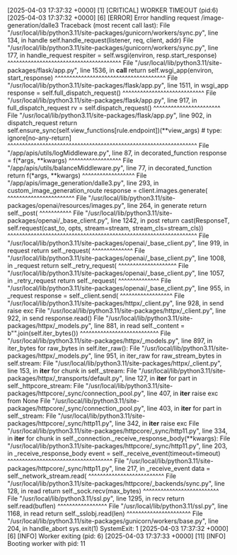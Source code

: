 [2025-04-03 17:37:32 +0000] [1] [CRITICAL] WORKER TIMEOUT (pid:6)
[2025-04-03 17:37:32 +0000] [6] [ERROR] Error handling request /image-generation/dalle3
Traceback (most recent call last):
File "/usr/local/lib/python3.11/site-packages/gunicorn/workers/sync.py", line 134, in handle
self.handle_request(listener, req, client, addr)
File "/usr/local/lib/python3.11/site-packages/gunicorn/workers/sync.py", line 177, in handle_request
respiter = self.wsgi(environ, resp.start_response)
^^^^^^^^^^^^^^^^^^^^^^^^^^^^^^^^^^^^^^^
File "/usr/local/lib/python3.11/site-packages/flask/app.py", line 1536, in __call__
return self.wsgi_app(environ, start_response)
^^^^^^^^^^^^^^^^^^^^^^^^^^^^^^^^^^^^^^
File "/usr/local/lib/python3.11/site-packages/flask/app.py", line 1511, in wsgi_app
response = self.full_dispatch_request()
^^^^^^^^^^^^^^^^^^^^^^^^^^^^
File "/usr/local/lib/python3.11/site-packages/flask/app.py", line 917, in full_dispatch_request
rv = self.dispatch_request()
^^^^^^^^^^^^^^^^^^^^^^^
File "/usr/local/lib/python3.11/site-packages/flask/app.py", line 902, in dispatch_request
return self.ensure_sync(self.view_functions[rule.endpoint])(**view_args) # type: ignore[no-any-return]
^^^^^^^^^^^^^^^^^^^^^^^^^^^^^^^^^^^^^^^^^^^^^^^^^^^^^^^^^^^^^^^^^
File "/app/apis/utils/logMiddleware.py", line 87, in decorated_function
response = f(*args, **kwargs)
^^^^^^^^^^^^^^^^^^
File "/app/apis/utils/balanceMiddleware.py", line 77, in decorated_function
return f(*args, **kwargs)
^^^^^^^^^^^^^^^^^^
File "/app/apis/image_generation/dalle3.py", line 293, in custom_image_generation_route
response = client.images.generate(
^^^^^^^^^^^^^^^^^^^^^^^
File "/usr/local/lib/python3.11/site-packages/openai/resources/images.py", line 264, in generate
return self._post(
^^^^^^^^^^^
File "/usr/local/lib/python3.11/site-packages/openai/_base_client.py", line 1242, in post
return cast(ResponseT, self.request(cast_to, opts, stream=stream, stream_cls=stream_cls))
^^^^^^^^^^^^^^^^^^^^^^^^^^^^^^^^^^^^^^^^^^^^^^^^^^^^^^^^^^^^^^^^^
File "/usr/local/lib/python3.11/site-packages/openai/_base_client.py", line 919, in request
return self._request(
^^^^^^^^^^^^^^
File "/usr/local/lib/python3.11/site-packages/openai/_base_client.py", line 1008, in _request
return self._retry_request(
^^^^^^^^^^^^^^^^^^^^
File "/usr/local/lib/python3.11/site-packages/openai/_base_client.py", line 1057, in _retry_request
return self._request(
^^^^^^^^^^^^^^
File "/usr/local/lib/python3.11/site-packages/openai/_base_client.py", line 955, in _request
response = self._client.send(
^^^^^^^^^^^^^^^^^^
File "/usr/local/lib/python3.11/site-packages/httpx/_client.py", line 928, in send
raise exc
File "/usr/local/lib/python3.11/site-packages/httpx/_client.py", line 922, in send
response.read()
File "/usr/local/lib/python3.11/site-packages/httpx/_models.py", line 881, in read
self._content = b"".join(self.iter_bytes())
^^^^^^^^^^^^^^^^^^^^^^^^^^^
File "/usr/local/lib/python3.11/site-packages/httpx/_models.py", line 897, in iter_bytes
for raw_bytes in self.iter_raw():
File "/usr/local/lib/python3.11/site-packages/httpx/_models.py", line 951, in iter_raw
for raw_stream_bytes in self.stream:
File "/usr/local/lib/python3.11/site-packages/httpx/_client.py", line 153, in __iter__
for chunk in self._stream:
File "/usr/local/lib/python3.11/site-packages/httpx/_transports/default.py", line 127, in __iter__
for part in self._httpcore_stream:
File "/usr/local/lib/python3.11/site-packages/httpcore/_sync/connection_pool.py", line 407, in __iter__
raise exc from None
File "/usr/local/lib/python3.11/site-packages/httpcore/_sync/connection_pool.py", line 403, in __iter__
for part in self._stream:
File "/usr/local/lib/python3.11/site-packages/httpcore/_sync/http11.py", line 342, in __iter__
raise exc
File "/usr/local/lib/python3.11/site-packages/httpcore/_sync/http11.py", line 334, in __iter__
for chunk in self._connection._receive_response_body(**kwargs):
File "/usr/local/lib/python3.11/site-packages/httpcore/_sync/http11.py", line 203, in _receive_response_body
event = self._receive_event(timeout=timeout)
^^^^^^^^^^^^^^^^^^^^^^^^^^^^^^^^^^^^
File "/usr/local/lib/python3.11/site-packages/httpcore/_sync/http11.py", line 217, in _receive_event
data = self._network_stream.read(
^^^^^^^^^^^^^^^^^^^^^^^^^^
File "/usr/local/lib/python3.11/site-packages/httpcore/_backends/sync.py", line 128, in read
return self._sock.recv(max_bytes)
^^^^^^^^^^^^^^^^^^^^^^^^^^
File "/usr/local/lib/python3.11/ssl.py", line 1295, in recv
return self.read(buflen)
^^^^^^^^^^^^^^^^^
File "/usr/local/lib/python3.11/ssl.py", line 1168, in read
return self._sslobj.read(len)
^^^^^^^^^^^^^^^^^^^^^^
File "/usr/local/lib/python3.11/site-packages/gunicorn/workers/base.py", line 204, in handle_abort
sys.exit(1)
SystemExit: 1
[2025-04-03 17:37:32 +0000] [6] [INFO] Worker exiting (pid: 6)
[2025-04-03 17:37:33 +0000] [11] [INFO] Booting worker with pid: 11